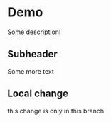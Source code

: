 # Demo

Some description!

## Subheader

Some more text

## Local change

this change is only in this branch